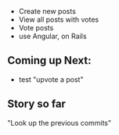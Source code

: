 + Create new posts
+ View all posts with votes
+ Vote posts
+ use Angular, on Rails

## Coming up Next:

+ test "upvote a post"

## Story so far

"Look up the previous commits"
